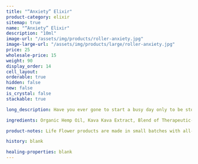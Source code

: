 ```yaml
---
title: "“Anxiety” Elixir"
product-category: elixir
sitemap: true
name: "“Anxiety” Elixir"
description: "10ml"
image-url: "/assets/img/products/roller-anxiety.jpg"
image-large-url: "/assets/img/products/large/roller-anxiety.jpg"
price: 25
wholesale-price: 15
weight: 90
display_order: 14
cell_layout:
orderable: true
hidden: false
new: false
is_crystal: false
stackable: true

long_description: Have you ever gone to start a busy day only to be stopped in your tracks by overthinking, paranoia or a nervous mind? We have the perfect all natural solution to those pesky shakes and jitters! Relieve anxiety the way nature intended with this amazing smelling medicated essential oil roll-on. Handcrafted with a soothing, infused blend of essential oils, corresponding organic herbs as well as a quartz crystal chip to amplify it all. Handcrafted in small batches with love and care.

ingredients: Organic Hemp Oil, Kava Kava Extract, Blend of Therapeutic-grade Essential Oils, Organic Herbs, Sunflower Lecithin, Vitamin E, Cleansed & Charged Crystal.

product-notes: Life Flower products are made in small batches with all-natural and boutique ingredients. Most orders are processed within 3 days of being placed.

history: blank

healing-properties: blank
---
```

